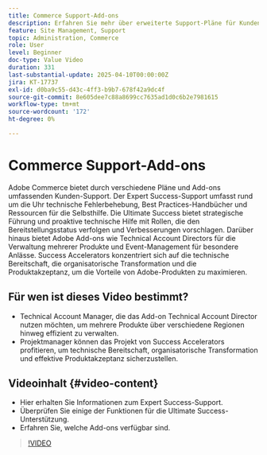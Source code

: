 ```yaml
---
title: Commerce Support-Add-ons
description: Erfahren Sie mehr über erweiterte Support-Pläne für Kunden, einschließlich Expert Success, Ultimate Success und verschiedenen Add-ons für strategische Unterstützung.
feature: Site Management, Support
topic: Administration, Commerce
role: User
level: Beginner
doc-type: Value Video
duration: 331
last-substantial-update: 2025-04-10T00:00:00Z
jira: KT-17737
exl-id: d0ba9c55-d43c-4ff3-b9b7-678f42a9dc4f
source-git-commit: 8e605dee7c88a8699cc7635ad1d0c6b2e7981615
workflow-type: tm+mt
source-wordcount: '172'
ht-degree: 0%

---
```


# Commerce Support-Add-ons

Adobe Commerce bietet durch verschiedene Pläne und Add-ons umfassenden Kunden-Support. Der Expert Success-Support umfasst rund um die Uhr technische Fehlerbehebung, Best Practices-Handbücher und Ressourcen für die Selbsthilfe. Die Ultimate Success bietet strategische Führung und proaktive technische Hilfe mit Rollen, die den Bereitstellungsstatus verfolgen und Verbesserungen vorschlagen. Darüber hinaus bietet Adobe Add-ons wie Technical Account Directors für die Verwaltung mehrerer Produkte und Event-Management für besondere Anlässe. Success Accelerators konzentriert sich auf die technische Bereitschaft, die organisatorische Transformation und die Produktakzeptanz, um die Vorteile von Adobe-Produkten zu maximieren.

## Für wen ist dieses Video bestimmt?

* Technical Account Manager, die das Add-on Technical Account Director nutzen möchten, um mehrere Produkte über verschiedene Regionen hinweg effizient zu verwalten.
* Projektmanager können das Projekt von Success Accelerators profitieren, um technische Bereitschaft, organisatorische Transformation und effektive Produktakzeptanz sicherzustellen.

## Videoinhalt {#video-content}

* Hier erhalten Sie Informationen zum Expert Success-Support.
* Überprüfen Sie einige der Funktionen für die Ultimate Success-Unterstützung.
* Erfahren Sie, welche Add-ons verfügbar sind.


>[!VIDEO](https://video.tv.adobe.com/v/3457545/?learn=on&enablevpops)
